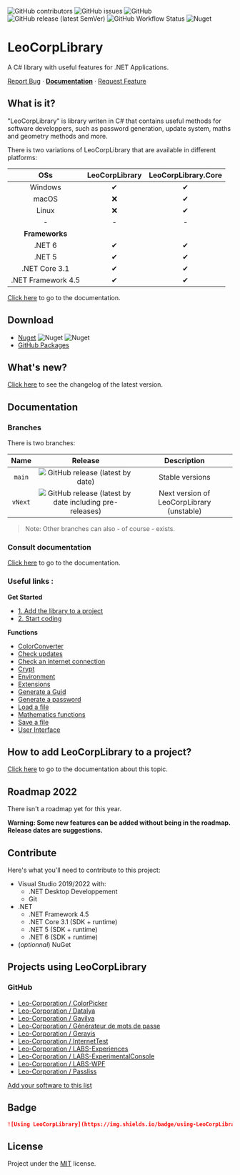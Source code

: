 ![GitHub contributors](https://img.shields.io/github/contributors/Leo-Corporation/LeoCorpLibrary)
![GitHub issues](https://img.shields.io/github/issues/Leo-Corporation/LeoCorpLibrary) 
![GitHub](https://img.shields.io/github/license/Leo-Corporation/LeoCorpLibrary)
![GitHub release (latest SemVer)](https://img.shields.io/github/v/release/Leo-Corporation/LeoCorpLibrary) 
![GitHub Workflow Status](https://img.shields.io/github/workflow/status/Leo-Corporation/LeoCorpLibrary/.NET%20Framework)
![Nuget](https://img.shields.io/nuget/dt/LeoCorpLibrary)

# LeoCorpLibrary
A C# library with useful features for .NET Applications.

[Report Bug](https://github.com/Leo-Corporation/LeoCorpLibrary/issues/new?assignees=&labels=bug&template=bug-report.yml&title=%5BBug%5D+) · [**Documentation**](https://leocorplibrary.leocorporation.dev) · [Request Feature](https://github.com/Leo-Corporation/LeoCorpLibrary/issues/new?assignees=&labels=enhancement&template=feature-request.yml&title=%5BEnhancement%5D+)

## What is it?
"LeoCorpLibrary" is library writen in C# that contains useful methods for software developpers, such as password generation, update system, maths and geometry methods and more.

There is two variations of LeoCorpLibrary that are available in different platforms:

| **OSs** | **LeoCorpLibrary** | **LeoCorpLibrary.Core** |
| :-----: | :----------------: | :---------------------: |
| Windows | ✔ | ✔ |
| macOS | ❌ | ✔ |
| Linux | ❌ | ✔ |
| - | - | - |
| **Frameworks** |  |  |
| .NET 6 | ✔ | ✔ |
| .NET 5 | ✔ | ✔ |
| .NET Core 3.1 | ✔ | ✔ |
| .NET Framework 4.5 | ✔ | ✔ |

[Click here](https://github.com/Leo-Corporation/LeoCorpLibrary/wiki) to go to the documentation.

## Download
* [Nuget](https://www.nuget.org/packages/LeoCorpLibrary) ![Nuget](https://img.shields.io/nuget/v/LeoCorpLibrary) ![Nuget](https://img.shields.io/nuget/dt/LeoCorpLibrary)
* [GitHub Packages](https://github.com/Leo-Corporation/LeoCorpLibrary/packages/345951)

## What's new?
[Click here](https://github.com/Leo-Corporation/LeoCorpLibrary/releases) to see the changelog of the latest version.

## Documentation
### Branches
There is two branches:

| Name | Release | Description |
| :--: | :-----: | :---------: |
| `main` | ![GitHub release (latest by date)](https://img.shields.io/github/v/release/Leo-Corporation/LeoCorpLibrary) | Stable versions |
| `vNext` | ![GitHub release (latest by date including pre-releases)](https://img.shields.io/github/v/release/Leo-Corporation/LeoCorpLibrary?include_prereleases) | Next version of LeoCorpLibrary (unstable) |

> Note: Other branches can also - of course - exists.

### Consult documentation
[Click here](https://leocorplibrary.leocorporation.dev/) to go to the documentation.
### Useful links :
**Get Started**
- [1. Add the library to a project](https://leocorplibrary.leocorporation.dev/install-LeoCorpLibrary#1-add-the-library-to-a-project)
- [2. Start coding](https://leocorplibrary.leocorporation.dev/install-LeoCorpLibrary#2-start-coding)

**Functions**
* [ColorConverter](https://leocorplibrary.leocorporation.dev/Colors-converter)
* [Check updates](https://leocorplibrary.leocorporation.dev/Check-for-updates)
* [Check an internet connection](https://leocorplibrary.leocorporation.dev/Verify-an-internet-connection)
* [Crypt](https://leocorplibrary.leocorporation.dev/Crypt)
* [Environment](https://leocorplibrary.leocorporation.dev/Environment)
* [Extensions](https://leocorplibrary.leocorporation.dev/Extensions)
* [Generate a Guid](https://leocorplibrary.leocorporation.dev/Generate-a-Guid)
* [Generate a password](https://leocorplibrary.leocorporation.dev/Generate-a-password)
* [Load a file](https://leocorplibrary.leocorporation.dev/load-a-file)
* [Mathematics functions](https://leocorplibrary.leocorporation.dev/Mathematics-functions)
* [Save a file](https://leocorplibrary.leocorporation.dev/Save-in-a-file)
* [User Interface](https://leocorplibrary.leocorporation.dev/User-Interface)

## How to add LeoCorpLibrary to a project?
[Click here](https://leocorplibrary.leocorporation.dev/install-LeoCorpLibrary#1-add-the-library-to-a-project) to go to the documentation about this topic.

## Roadmap 2022
There isn't a roadmap yet for this year.


**Warning: Some new features can be added without being in the roadmap. Release dates are suggestions.**

## Contribute
Here's what you'll need to contribute to this project:
- Visual Studio 2019/2022 with:
   - .NET Desktop Developpement
   - Git
- .NET
   - .NET Framework 4.5
   - .NET Core 3.1 (SDK + runtime)
   - .NET 5 (SDK + runtime)
   - .NET 6 (SDK + runtime)
- (*optionnal*) NuGet

## Projects using LeoCorpLibrary
### GitHub
- [Leo-Corporation / ColorPicker](https://github.com/Leo-Corporation/ColorPicker)
- [Leo-Corporation / Datalya](https://github.com/Leo-Corporation/Datalya)
- [Leo-Corporation / Gavilya](https://github.com/Leo-Corporation/Gavilya)
- [Leo-Corporation / Générateur de mots de passe](https://github.com/Leo-Corporation/Generateur-de-mots-de-passe)
- [Leo-Corporation / Gerayis](https://github.com/Leo-Corporation/Gerayis)
- [Leo-Corporation / InternetTest](https://github.com/Leo-Corporation/InternetTest)
- [Leo-Corporation / LABS-Experiences](https://github.com/Leo-Corporation/LABS-Experiences)
- [Leo-Corporation / LABS-ExperimentalConsole](https://github.com/Leo-Corporation/LABS-ExperimentalConsole)
- [Leo-Corporation / LABS-WPF](https://github.com/Leo-Corporation/LABS-WPF)
- [Leo-Corporation / Passliss](https://github.com/Leo-Corporation/Passliss)

[Add your software to this list](https://github.com/Leo-Corporation/LeoCorpLibrary/issues/new?assignees=&labels=ajout+cr%C3%A9dit&template=credit_projet.md&title=%5BCr%C3%A9dit-Projet%5D+)
## Badge
~~~ md
![Using LeoCorpLibrary](https://img.shields.io/badge/using-LeoCorpLibrary-blue)
~~~

## License
Project under the [MIT](https://github.com/Leo-Corporation/LeoCorpLibrary/blob/master/LICENSE.md) license.

